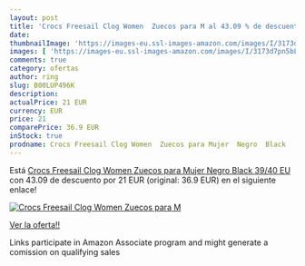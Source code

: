 ```yaml
---
layout: post
title: 'Crocs Freesail Clog Women  Zuecos para M al 43.09 % de descuento'
date: 
thumbnailImage: 'https://images-eu.ssl-images-amazon.com/images/I/3173d7pn5bL._SL200_.jpg'
images: [ 'https://images-eu.ssl-images-amazon.com/images/I/3173d7pn5bL._SL200_.jpg' ]
comments: true
category: ofertas
author: ring
slug: B00LUP496K
description:
actualPrice: 21 EUR
currency: EUR
price: 21
comparePrice: 36.9 EUR
inStock: true
prodname: Crocs Freesail Clog Women  Zuecos para Mujer  Negro  Black   39/40 EU
---
```


Está [Crocs Freesail Clog Women  Zuecos para Mujer  Negro  Black   39/40 EU](https://www.amazon.es/dp/B00LUP496K/?tag=tolees-21) con 43.09 de descuento por 21 EUR (original: 36.9 EUR) en el siguiente enlace!

[![Crocs Freesail Clog Women  Zuecos para M](https://images-eu.ssl-images-amazon.com/images/I/3173d7pn5bL._SL200_.jpg)](https://www.amazon.es/dp/B00LUP496K/?tag=tolees-21)

[Ver la oferta!!](https://www.amazon.es/dp/B00LUP496K/?tag=tolees-21)

Links participate in Amazon Associate program and might generate a comission on qualifying sales


